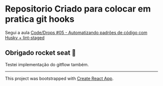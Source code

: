 # Repositorio Criado para colocar em pratica git hooks

Segui a aula [Code/Drops #05 - Automatizando padrões de código com Husky + lint-staged](https://www.youtube.com/watch?v=-c57D2kQffQ)

## **Obrigado rocket seat :rocket:**

Testei implementação do gitflow também.

---

This project was bootstrapped with [Create React App](https://github.com/facebook/create-react-app).
